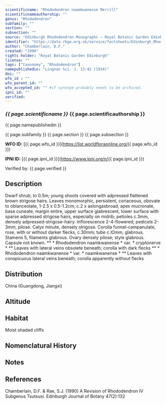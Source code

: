 ```yaml
---
scientificname: "Rhododendron naamkwanense Merrill"
scientificnameauthorship: ""
genus: "Rhododendron"
subfamily: ""
section: ""
subsection: ""
source: "Edinburgh Rhododendron Monographs – Royal Botanic Garden Edinburgh"
identifier: "https://data.rbge.org.uk/service/factsheets/Edinburgh_Rhododendron_Monographs.xhtml"
author: "Chamberlain, D.F."
created: "1990"
rights holder: "Royal Botanic Garden Edinburgh"
license: ""
tags: ["taxonomy", "Rhododendron"]
namepublishedin: "Lingnan Sci. J. 13:42 (1934)"
doi: ""
wfo_id : ""
wfo_parent_id: ""
wfo_accepted_id: "" #if synonym probably needs to be archived.                      
ipni_id: ""
verified:
---
```

### _{{ page.scientificname }}_ {{ page.scientificauthorship }}
 {{ page.namepublishedin }}

{{ page.subfamily }} {{ page.section }} {{ page.subsection }}

**WFO ID:** [{{ page.wfo_id }}](https://list.worldfloraonline.org/{{ page.wfo_id }})

**IPNI ID:** [{{ page.ipni_id }}](https://www.ipni.org/n/{{ page.ipni_id }})

Verified by: {{ page.verified }}



## Description
Dwarf shrub, to 0.5m; young shoots covered with adpressed flattened brown strigose hairs. Leaves monomorphic, persistent, coriaceous, obovate to oblanceolate, 1-2.5 x 0.5-1.2cm, c.2 x aslongasbroad, apex mucronate, base cuneate, margin entire, upper surface glabrescent, lower surface with sparse adpressed strigose hairs, especially on midrib; petioles c.3mm, densely adpressed-strigose-hairy. Inflorescence 2-4-flowered; pedicels 2-3mm, pilose. Calyx minute, densely strigose. Corolla funnel-campanulate, rose, with or without darker flecks, c.30mm; tube c.lOmm, glabrous. Stamens 5, filaments glabrous. Ovary densely pilose; style glabrous. Capsule not known. ** * Rhododendron naamkwanense * var. * cryptonerve * ** Leaves with lateral veins obsolete beneath; corolla with dark flecks ** * Rhododendron naamkwanense * var. * naamkwanense * ** Leaves with conspicuous lateral veins beneath; corolla apparently without flecks

## Distribution
China (Guangdong, Jiangxi)

## Altitude


## Habitat
Moist shaded cliffs

## Nomenclatural History

                       
## Notes


## References

Chamberlain, D.F. & Rae, S.J. (1990) A Revision of Rhododendron IV Subgenus Tsutsusi. Edinburgh Journal of Botany 47(2):132
